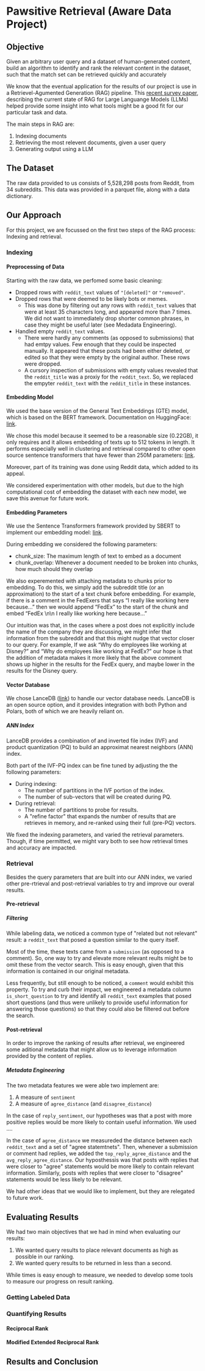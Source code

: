 # Pawsitive Retrieval (Aware Data Project)

## Objective

Given an arbitrary user query and a dataset of human-generated content, build an algorithm to identify and rank the relevant content in the dataset, such that the match set can be retrieved quickly and accurately

We know that the eventual application for the results of our project is use in a Retrievel-Agumented Generation (RAG) pipeline. This [recent survey paper](https://arxiv.org/abs/2312.10997), describing the current state of RAG for Large Languange Models (LLMs) helped provide some insight into what tools might be a good fit for our particular task and data.

The main steps in RAG are:

1. Indexing documents
2. Retrieving the most relevent documents, given a user query
3. Generating output using a LLM

## The Dataset

The raw data provided to us consists of 5,528,298 posts from Reddit, from 34 subreddits. This data was provided in a parquet file, along with a data dictionary.

## Our Approach

For this project, we are focussed on the first two steps of the RAG process: Indexing and retrieval.

### Indexing

#### Preprocessing of Data

Starting with the raw data, we perfomed some basic cleaning:

* Dropped rows with `reddit_text` values of `"[deleted]"` or `"removed"`.
* Dropped rows that were deemed to be likely bots or memes. 
  * This was done by filtering out any rows with `reddit_text` values that were at least 35 characters long, and appeared more than 7 times. We did not want to immediately drop shorter common phrases, in case they might be useful later (see Medadata Engineering).
* Handled empty `reddit_text` values.
  * There were hardly any comments (as opposed to submissions) that had emtpy values. Few enough that they could be inspected manually. It appeared that these posts had been either deleted, or edited so that they were empty by the original author. These rows were dropped.
  * A cursory inspection of submissions with empty values revealed that the `reddit_title` was a proxiy for the `reddit_text`. So, we replaced the empyter `reddit_text` with the `reddit_title` in these instances.


#### Embedding Model

We used the base version of the General Text Embeddings (GTE) model, which is based on the BERT framework. Documentation on HuggingFace: [link](https://huggingface.co/thenlper/gte-base).

We chose this model because it seemed to be a reasonable size (0.22GB), it only requires and it allows embedding of texts up to 512 tokens in length. It performs especially well in clustering and retrieval compared to other open source sentence transformers that have fewer than 250M parameters: [link](https://huggingface.co/spaces/mteb/leaderboard).

Moreover, part of its training was done using Reddit data, which added to its appeal.

We considered experimentation with other models, but due to the high computational cost of embedding the dataset with each new model, we save this avenue for future work.

#### Embedding Parameters

We use the Sentence Transformers framework provided by SBERT to implement our embedding model: [link](https://www.sbert.net/).

During embedding we considered the following parameters:

* chunk_size: The maximum length of text to embed as a document
* chunk_overlap: Whenever a document needed to be broken into chunks, how much should they overlap

We also experemented with attaching metadata to chunks prior to embedding. To do this, we simply add the subreddit title (or an approximation) to the start of a text chunk before embedding. For example, if there is a comment in the FedExers that says “I really like working here because...” then we would append “FedEx” to the start of the chunk and embed “FedEx \n\n I really like working here because...”

Our intuition was that, in the cases where a post does not explicitly include the name of the company they are discussing, we might infer that information from the subreddit and that this might nudge that vector closer to our query. For example, If we ask “Why do employees like working at Disney?” and “Why do employees like working at FedEx?” our hope is that the addition of metadata makes it more likely that the above comment shows up higher in the results for the FedEx query, and maybe lower in the results for the Disney query.

#### Vector Database

We chose LanceDB ([link](https://lancedb.github.io/lancedb/)) to handle our vector database needs. LanceDB is an open source option, and it provides integration with both Python and Polars, both of which we are heavily reliant on.

##### ANN Index

LanceDB provides a combination of and inverted file index (IVF) and product quantization (PQ) to build an approximat nearest neighbors (ANN) index.

Both part of the IVF-PQ index can be fine tuned by adjusting the the following parameters:

* During indexing:
  * The number of partitions in the IVF portion of the index.
  * The number of sub-vectors that will be created during PQ.
* During retrieval:
  * The number of partitions to probe for results.
  * A "refine factor" that expands the number of results that are retrieves in memory, and re-ranked using their full (pre-PQ) vectors.

We fixed the indexing parameters, and varied the retrieval parameters. Though, if time permitted, we might vary both to see how retrieval times and accuracy are impacted.

### Retrieval

Besides the query parameters that are built into our ANN index, we varied other pre-rtrieval and post-retrieval variables to try and improve our overal results.

#### Pre-retrieval

##### Filtering

While labeling data, we noticed a common type of "related but not relevant" result: a `reddit_text` that posed a question similar to the query itself.

Most of the time, these texts came from a `submission` (as opposed to a comment). So, one way to try and elevate more relevant reults might be to omit these from the vector search. This is easy enough, given that this information is contained in our original metadata.

Less frequently, but still enough to be noticed, a `comment` would exhibit this property. To try and curb their impact, we engineered a metadata column `is_short_question` to try and identify all `reddit_text` examples that posed short questions (and thus were unlikely to provide useful information for answering those questions) so that they could also be filtered out before the search.


#### Post-retrieval

In order to improve the ranking of results after retrieval, we engineered some aditional metadata that might allow us to leverage information provided by the content of replies.

##### Metadata Engineering

The two metadata features we were able two implement are:

1. A measure of `sentiment` 
2. A  measure of `agree_distance` (and `disagree_distance`)

In the case of `reply_sentiment`, our hypotheses was that a post with more positive replies would be more likely to contain useful information. We used ....

In the case of  `agree_distance` we measureded the distance between each `reddit_text` and a set of "agree statemtnets". Then, whenever a submission or comment had replies, we added the `top_reply_agree_distance` and the `avg_reply_agree_distance`. Our hyposthessis was that posts with replies that were closer to "agree" statements would be more likely to contain relevant information. Similarly, posts with replies that were closer to "disagree" statements would be less likely to be relevant.

We had other ideas that we would like to implement, but they are relegated to future work.

## Evaluating Results

We had two main objectives that we had in mind when evaluating our results:

1. We wanted query results to place relevant documents as high as possible in our ranking.
2. We wanted query results to be returned in less than a second.

While times is easy enough to measure, we needed to develop some tools to measure our progress on result ranking.

### Getting Labeled Data

### Quantifying Results

#### Reciprocal Rank

#### Modified Extended Reciprocal Rank

## Results and Conclusion